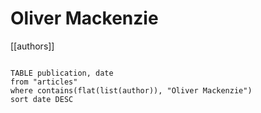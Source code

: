 # Oliver Mackenzie

[[authors]]

```dataview

TABLE publication, date
from "articles"
where contains(flat(list(author)), "Oliver Mackenzie")
sort date DESC

```